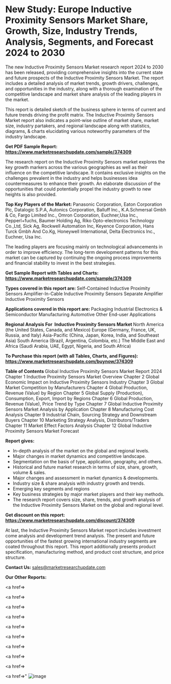 # New Study: Europe Inductive Proximity Sensors Market Share, Growth, Size, Industry Trends, Analysis, Segments, and Forecast 2024 to 2030

The new Inductive Proximity Sensors Market research report 2024 to 2030 has been released, providing comprehensive insights into the current state and future prospects of the Inductive Proximity Sensors Market. The report includes a detailed analysis of market trends, growth drivers, challenges, and opportunities in the industry, along with a thorough examination of the competitive landscape and market share analysis of the leading players in the market.

This report is detailed sketch of the business sphere in terms of current and future trends driving the profit matrix. The Inductive Proximity Sensors Market report also indicates a point-wise outline of market share, market size, industry partakers, and regional landscape along with statistics, diagrams, &amp; charts elucidating various noteworthy parameters of the industry landscape.

<strong><b>Get PDF Sample Report: <a href=https://www.marketresearchupdate.com/sample/374309>https://www.marketresearchupdate.com/sample/374309</a></b></strong>

The research report on the Inductive Proximity Sensors market explores the key growth markers across the various geographies as well as their influence on the competitive landscape. It contains exclusive insights on the challenges prevalent in the industry and helps businesses idea countermeasures to enhance their growth. An elaborate discussion of the opportunities that could potentially propel the industry growth to new heights is also provided.

<strong><b>Top Key Players of the Market:
</b></strong>Panasonic Corporation, Eaton Corporation Plc, Datalogic S.P.A, Autonics Corporation, Balluff lnc., K.A.Schmersal Gmbh & Co, Fargo Limited Inc., Omron Corporation, Euchner,Usa lnc., Pepperl+fuchs, Baumer Holding Ag, Riko Opto-electronics Technology Co.,Ltd, Sick Ag, Rockwell Automation Inc, Keyence Corporation, Hans Turck Gmbh And Co.Kg, Honeywell International, Delta Electronics lnc., Euchner, Usa lnc.<strong><b>
</b></strong>

The leading players are focusing mainly on technological advancements in order to improve efficiency. The long-term development patterns for this market can be captured by continuing the ongoing process improvements and financial stability to invest in the best strategies.

<strong><b>Get Sample Report with Tables and Charts: <a href=https://www.marketresearchupdate.com/sample/374309>https://www.marketresearchupdate.com/sample/374309</a></b></strong>

<strong><b>Types covered in this report are:
</b></strong>Self-Contained Inductive Proximity Sensors
Amplifier-In-Cable Inductive Proximity Sensors
Separate Amplifier Inductive Proximity Sensors<strong><b>
</b></strong>

<strong><b>Applications covered in this report are:
</b></strong>Packaging
Industrial
Electronics & Semiconductor Manufacturing
Automotive
Other End-user Applications<strong><b>
</b></strong>

<strong><b>Regional Analysis For  Inductive Proximity Sensors Market</b></strong><strong><b>
</b></strong>North America (the United States, Canada, and Mexico)
Europe (Germany, France, UK, Russia, and Italy)
Asia-Pacific (China, Japan, Korea, India, and Southeast Asia)
South America (Brazil, Argentina, Colombia, etc.)
The Middle East and Africa (Saudi Arabia, UAE, Egypt, Nigeria, and South Africa)

<strong><b>To Purchase this report (with all Tables, Charts, and Figures): <a href=https://www.marketresearchupdate.com/buynow/374309>https://www.marketresearchupdate.com/buynow/374309</a></b></strong>

<strong><b>Table of Contents</b></strong><strong><b>
</b></strong>Global Inductive Proximity Sensors Market Report 2024
Chapter 1 Inductive Proximity Sensors Market Overview
Chapter 2 Global Economic Impact on Inductive Proximity Sensors Industry
Chapter 3 Global Market Competition by Manufacturers
Chapter 4 Global Production, Revenue (Value) by Region
Chapter 5 Global Supply (Production), Consumption, Export, Import by Regions
Chapter 6 Global Production, Revenue (Value), Price Trend by Type
Chapter 7 Global Inductive Proximity Sensors Market Analysis by Application
Chapter 8 Manufacturing Cost Analysis
Chapter 9 Industrial Chain, Sourcing Strategy and Downstream Buyers
Chapter 10 Marketing Strategy Analysis, Distributors/Traders
Chapter 11 Market Effect Factors Analysis
Chapter 12 Global Inductive Proximity Sensors Market Forecast

<strong><b>Report gives:</b></strong>

- In-depth analysis of the market on the global and regional levels.
- Major changes in market dynamics and competitive landscape.
- Segmentation on the basis of type, application, geography, and others.
- Historical and future market research in terms of size, share, growth, volume &amp; sales.
- Major changes and assessment in market dynamics &amp; developments.
- Industry size &amp; share analysis with industry growth and trends.
- Emerging key segments and regions
- Key business strategies by major market players and their key methods.
- The research report covers size, share, trends, and growth analysis of the Inductive Proximity Sensors Market on the global and regional level.

<strong><b>Get discount on this report: <a href=https://www.marketresearchupdate.com/discount/374309>https://www.marketresearchupdate.com/discount/374309</a></b></strong>

At last, the Inductive Proximity Sensors Market report includes investment come analysis and development trend analysis. The present and future opportunities of the fastest growing international industry segments are coated throughout this report. This report additionally presents product specification, manufacturing method, and product cost structure, and price structure.

<strong><b>Contact Us:
</b></strong>sales@marketresearchupdate.com

<strong>Our Other Reports:</strong>

<a href=></a>

<a href=></a>

<a href=></a>

<a href=></a>

<a href=></a>

<a href=></a>

<a href=></a>

<a href=></a>

<a href=></a>

<a href=></a>"
![image](https://github.com/Gayatrikarjule/Market-Analysis-360/assets/97346546/44b0fe7e-0e17-488f-9ed9-2f67b1c6aa3c)
